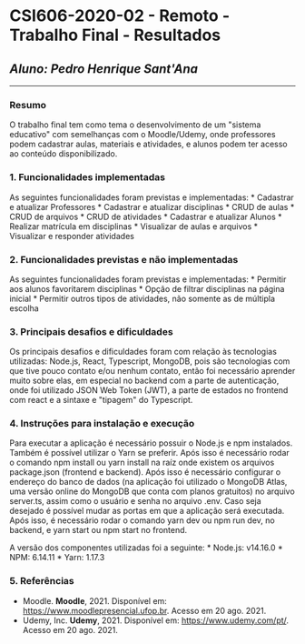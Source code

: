 # **CSI606-2020-02 - Remoto - Trabalho Final - Resultados**
## *Aluno: Pedro Henrique Sant'Ana*

--------------

### Resumo

  O trabalho final tem como tema o desenvolvimento de um "sistema educativo" com semelhanças com o Moodle/Udemy, onde professores podem cadastrar aulas, materiais e atividades, e alunos podem ter acesso ao conteúdo disponibilizado.

### 1. Funcionalidades implementadas

  As seguintes funcionalidades foram previstas e implementadas:
    * Cadastrar e atualizar Professores
      * Cadastrar e atualizar disciplinas
      * CRUD de aulas
      * CRUD de arquivos
      * CRUD de atividades
    * Cadastrar e atualizar Alunos
      * Realizar matrícula em disciplinas
      * Visualizar de aulas e arquivos
      * Visualizar e responder atividades
  
### 2. Funcionalidades previstas e não implementadas

  As seguintes funcionalidades foram previstas e implementadas:
      * Permitir aos alunos favoritarem disciplinas
      * Opção de filtrar disciplinas na página inicial
      * Permitir outros tipos de atividades, não somente as de múltipla escolha

### 3. Principais desafios e dificuldades
  
  Os principais desafios e dificuldades foram com relação às tecnologias utilizadas: Node.js, React, Typescript, MongoDB, pois são tecnologias com que tive pouco contato e/ou nenhum contato, então foi necessário aprender muito sobre elas, em especial no backend com a parte de autenticação, onde foi utilizado JSON Web Token (JWT), a parte de estados no frontend com react e a sintaxe e "tipagem" do Typescript.

### 4. Instruções para instalação e execução

  Para executar a aplicação é necessário possuir o Node.js e npm instalados. Também é possível utilizar o Yarn se preferir. Após isso é necessário rodar o comando npm install ou yarn install na raíz onde existem os arquivos package.json (frontend e backend). Após isso é necessário configurar o endereço do banco de dados (na aplicação foi utilizado o MongoDB Atlas, uma versão online do MongoDB que conta com planos gratuitos) no arquivo server.ts, assim como o usuário e senha no arquivo .env. Caso seja desejado é possível mudar as portas em que a aplicação será executada. Após isso, é necessário rodar o comando yarn dev ou npm run dev, no backend, e yarn start ou npm start no frontend.
  
  A versão dos componentes utilizadas foi a seguinte:
    * Node.js: v14.16.0
    * NPM: 6.14.11
    * Yarn: 1.17.3

### 5. Referências
  * Moodle. **Moodle**, 2021. Disponível em: https://www.moodlepresencial.ufop.br. Acesso em 20 ago. 2021.
  * Udemy, Inc. **Udemy**, 2021. Disponível em: https://www.udemy.com/pt/. Acesso em 20 ago. 2021.


